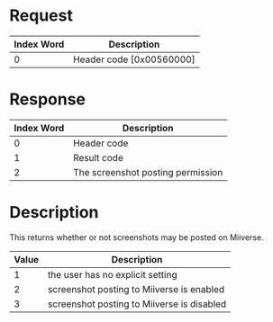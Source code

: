# Request

| Index Word | Description                |
|------------|----------------------------|
| 0          | Header code \[0x00560000\] |

# Response

| Index Word | Description                       |
|------------|-----------------------------------|
| 0          | Header code                       |
| 1          | Result code                       |
| 2          | The screenshot posting permission |

# Description

This returns whether or not screenshots may be posted on Miiverse.

| Value | Description                                |
|-------|--------------------------------------------|
| 1     | the user has no explicit setting           |
| 2     | screenshot posting to Miiverse is enabled  |
| 3     | screenshot posting to Miiverse is disabled |
